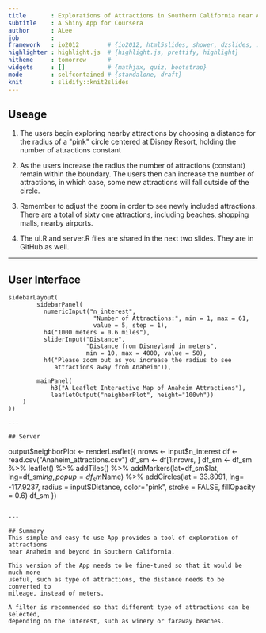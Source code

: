 ```yaml
---
title       : Explorations of Attractions in Southern California near Anaheim and Beyond
subtitle    : A Shiny App for Coursera
author      : ALee
job         : 
framework   : io2012        # {io2012, html5slides, shower, dzslides, ...}
highlighter : highlight.js  # {highlight.js, prettify, highlight}
hitheme     : tomorrow      # 
widgets     : []            # {mathjax, quiz, bootstrap}
mode        : selfcontained # {standalone, draft}
knit        : slidify::knit2slides
---
```


## Useage

1. The users begin exploring nearby attractions by choosing a distance for the 
radius of a "pink" circle centered at Disney Resort, holding the number of attractions constant

2. As the users increase the radius the number of attractions (constant) remain
within the boundary. The users then can increase the number of attractions, in which case, some new attractions will fall outside of the circle.

3. Remember to adjust the zoom in order to see newly included attractions. There
are a total of sixty one attractions, including beaches, shopping malls, nearby
airports.

4. The ui.R and server.R files are shared in the next two slides. They are in
GitHub as well.

--- 

## User Interface
```
sidebarLayout(
        sidebarPanel(
          numericInput("n_interest",
                        "Number of Attractions:", min = 1, max = 61,
                        value = 5, step = 1),
          h4("1000 meters = 0.6 miles"),
          sliderInput("Distance",
                      "Distance from Disneyland in meters",
                      min = 10, max = 4000, value = 50),
          h4("Please zoom out as you increase the radius to see 
             attractions away from Anaheim")),

        mainPanel(
            h3("A Leaflet Interactive Map of Anaheim Attractions"),
            leafletOutput("neighborPlot", height="100vh"))
    )
))

---

## Server

```
output$neighborPlot <- renderLeaflet({
      nrows <- input$n_interest
      df <- read.csv("Anaheim_attractions.csv")
      df_sm <- df[1:nrows, ]
      df_sm <-  df_sm %>% leaflet() %>% 
             addTiles() %>% 
             addMarkers(lat=df_sm$lat, lng=df_sm$lng, popup=df_sm$Name) %>% 
             addCircles(lat = 33.8091, lng= -117.9237,
                        radius = input$Distance,
                        color="pink", stroke = FALSE, fillOpacity = 0.6)
      df_sm
    })
```

---

## Summary
This simple and easy-to-use App provides a tool of exploration of attractions 
near Anaheim and beyond in Southern California.

This version of the App needs to be fine-tuned so that it would be much more 
useful, such as type of attractions, the distance needs to be converted to
mileage, instead of meters.

A filter is recommended so that different type of attractions can be selected, 
depending on the interest, such as winery or faraway beaches.






